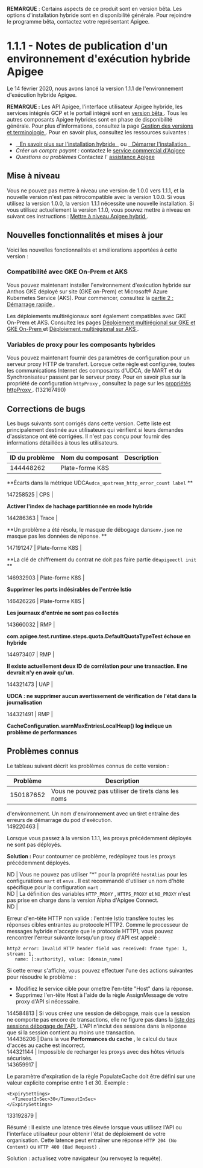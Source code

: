**REMARQUE** : Certains aspects de ce produit sont en version bêta. Les
options d'installation hybride sont en disponibilité générale. Pour rejoindre
le programme bêta, contactez votre représentant Apigee.

#  1.1.1 - Notes de publication d'un environnement d'exécution hybride Apigee

Le 14 février 2020, nous avons lancé la version 1.1.1 de l'environnement
d'exécution hybride Apigee.

**REMARQUE :** Les API Apigee, l'interface utilisateur Apigee hybride, les
services intégrés GCP et le portail intégré sont en [ version bêta
](https://cloud.google.com/products/?hl=fr#product-launch-stages) . Tous les
autres composants Apigee hybrides sont en phase de disponibilité générale.
Pour plus d'informations, consultez la page [ Gestion des versions et
terminologie ](https://cloud.google.com/apigee/docs/hybrid/terminology?hl=fr)
.  Pour en savoir plus, consultez les ressources suivantes :

  * _[ En savoir plus sur l'installation hybride ](https://cloud.google.com/apigee/docs/hybrid/what-is-hybrid?hl=fr) _ ou _[ Démarrer l'installation ](https://cloud.google.com/apigee/docs/hybrid/big-picture?hl=fr) _
  * _Créer un compte payant :_ contactez le [ service commercial d'Apigee ](https://pages.apigee.com/contact-sales-reg.html?hl=fr)
  * _Questions ou problèmes_ Contactez l' [ assistance Apigee ](https://cloud.google.com/apigee/support/?hl=fr)

##  Mise à niveau

Vous ne pouvez pas mettre à niveau une version de 1.0.0 vers 1.1.1, et la
nouvelle version n'est pas rétrocompatible avec la version 1.0.0. Si vous
utilisez la version 1.0.0, la version 1.1.1 nécessite une nouvelle
installation. Si vous utilisez actuellement la version 1.1.0, vous pouvez
mettre à niveau en suivant ces instructions : [ Mettre à niveau Apigee hybrid
](https://cloud.google.com/apigee/docs/hybrid/upgrade?hl=fr) .

##  Nouvelles fonctionnalités et mises à jour

Voici les nouvelles fonctionnalités et améliorations apportées à cette version
:

###  Compatibilité avec GKE On-Prem et AKS

Vous pouvez maintenant installer l'environnement d'exécution hybride sur
Anthos GKE déployé sur site (GKE on-Prem) et Microsoft® Azure Kubernetes
Service (AKS). Pour commencer, consultez la [ partie 2 : Démarrage rapide
](https://cloud.google.com/apigee/docs/hybrid/install-before-begin?hl=fr) .

Les déploiements multirégionaux sont également compatibles avec GKE On-Prem et
AKS. Consultez les pages [ Déploiement multirégional sur GKE et GKE On-Prem
](https://cloud.google.com/apigee/docs/hybrid/multi-region?hl=fr) et [
Déploiement multirégional sur AKS
](https://cloud.google.com/apigee/docs/hybrid/multi-region-aks?hl=fr) .

###  Variables de proxy pour les composants hybrides

Vous pouvez maintenant fournir des paramètres de configuration pour un serveur
proxy HTTP de transfert. Lorsque cette règle est configurée, toutes les
communications Internet des composants d'UDCA, de MART et du Synchronisateur
passent par le serveur proxy. Pour en savoir plus sur la propriété de
configuration ` httpProxy ` , consultez la page sur les [ propriétés httpProxy
](https://cloud.google.com/apigee/docs/hybrid/config-prop-ref?hl=fr#httpProxy)
. (132167490)

##  Corrections de bugs

Les bugs suivants sont corrigés dans cette version. Cette liste est
principalement destinée aux utilisateurs qui vérifient si leurs demandes
d'assistance ont été corrigées. Il n'est pas conçu pour fournir des
informations détaillées à tous les utilisateurs.

ID du problème  |  Nom du composant  |  Description  
---|---|---  
144448262  |  Plate-forme K8S  |

**Écarts dans la métrique UDCA` udca_upstream_http_error_count label ` **  
  
147258525  |  CPS  |

**Activer l'index de hachage partitionnée en mode hybride**  
  
144286363  |  Trace  |

**Un problème a été résolu, le masque de débogage dans` env.json ` ne masque
pas les données de réponse. **  
  
147191247  |  Plate-forme K8S  |

**La clé de chiffrement du contrat ne doit pas faire partie de` apigeectl init
` **  
  
146932903  |  Plate-forme K8S  |

**Supprimer les ports indésirables de l'entrée Istio**  
  
146426226  |  Plate-forme K8S  |

**Les journaux d'entrée ne sont pas collectés**  
  
143660032  |  RMP  |

**com.apigee.test.runtime.steps.quota.DefaultQuotaTypeTest échoue en hybride**  
  
144973407  |  RMP  |

**Il existe actuellement deux ID de corrélation pour une transaction. Il ne
devrait n'y en avoir qu'un.**  
  
144321473  |  UAP  |

**UDCA : ne supprimer aucun avertissement de vérification de l'état dans la
journalisation**  
  
144321491  |  RMP  |

**CacheConfiguration.warnMaxEntriesLocalHeap() log indique un problème de
performances**  
  
##  Problèmes connus

Le tableau suivant décrit les problèmes connus de cette version :

Problème  |  Description  
---|---  
150187652  |  Vous ne pouvez pas utiliser de tirets dans les noms
d'environnement. Un nom d'environnement avec un tiret entraîne des erreurs de
démarrage du pod d'exécution.  
149220463  |

Lorsque vous passez à la version 1.1.1, les proxys précédemment déployés ne
sont pas déployés.

**Solution :** Pour contourner ce problème, redéployez tous les proxys
précédemment déployés.  
  
ND  |  Vous ne pouvez pas utiliser "*" pour la propriété ` hostAlias ` pour
les configurations ` mart ` et ` envs ` . Il est recommandé d'utiliser un nom
d'hôte spécifique pour la configuration ` mart ` .  
ND  |  La définition des variables ` HTTP_PROXY ` , ` HTTPS_PROXY ` et `
NO_PROXY ` n'est pas prise en charge dans la version Alpha d'Apigee Connect.  
ND  |

Erreur d'en-tête HTTP non valide : l'entrée Istio transfère toutes les
réponses cibles entrantes au protocole HTTP2. Comme le processeur de messages
hybride n'accepte que le protocole HTTP1, vous pouvez rencontrer l'erreur
suivante lorsqu'un proxy d'API est appelé :

    
    
    
    http2 error: Invalid HTTP header field was received: frame type: 1, stream: 1,
       name: [:authority], value: [domain_name]

Si cette erreur s'affiche, vous pouvez effectuer l'une des actions suivantes
pour résoudre le problème :

  * Modifiez le service cible pour omettre l'en-tête "Host" dans la réponse. 
  * Supprimez l'en-tête Host à l'aide de la règle AssignMessage de votre proxy d'API si nécessaire. 

  
144584813  |  Si vous créez une session de débogage, mais que la session ne
comporte pas encore de transactions, elle ne figure pas dans la [ liste des
sessions débogage de l'API
](https://cloud.google.com/hybrid/reference/apis/rest/v1/organizations.environments.apis.revisions.debugsessions/list?hl=fr)
. L'API n'inclut des sessions dans la réponse que si la session contient au
moins une transaction.  
144436206  |  Dans la vue **Performances du cache** , le calcul du taux
d'accès au cache est incorrect.  
144321144  |  Impossible de recharger les proxys avec des hôtes virtuels
sécurisés.  
143659917  |

Le paramètre d'expiration de la règle PopulateCache doit être défini sur une
valeur explicite comprise entre 1 et 30. Exemple :

    
    
    
    <ExpirySettings>
      <TimeoutInSec>30</TimeoutInSec>
    </ExpirySettings>  
  
133192879  |

Résumé : Il existe une latence très élevée lorsque vous utilisez l'API ou
l'interface utilisateur pour obtenir l'état de déploiement de votre
organisation. Cette latence peut entraîner une réponse ` HTTP 204 (No Content)
` ou ` HTTP 400 (Bad Request) ` .

Solution : actualisez votre navigateur (ou renvoyez la requête).

